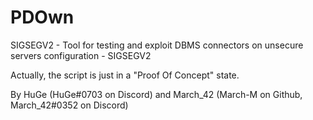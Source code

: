 # PDOwn
SIGSEGV2 - Tool for testing and exploit DBMS connectors on unsecure servers configuration - SIGSEGV2

Actually, the script is just in a "Proof Of Concept" state.

By HuGe (HuGe#0703 on Discord) and March_42 (March-M on Github, March_42#0352 on Discord)
